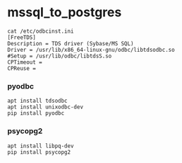 # mssql_to_postgres

```
cat /etc/odbcinst.ini
[FreeTDS]
Description = TDS driver (Sybase/MS SQL)
Driver = /usr/lib/x86_64-linux-gnu/odbc/libtdsodbc.so
#Setup = /usr/lib/odbc/libtdsS.so
CPTimeout =
CPReuse =
```
### pyodbc
```
apt install tdsodbc
apt install unixodbc-dev
pip install pyodbc
```
### psycopg2
```
apt install libpq-dev
pip install psycopg2
```